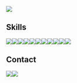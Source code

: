 <img src="https://i.imgur.com/1A0DDvh.png">
<h2>Skills</h2>
<div style="display: flex; flex-wrap: wrap;">
  <img src="https://img.shields.io/badge/Python-3776AB?style=for-the-badge&logo=python&logoColor=white" style="display: inline-block;">
  <img src="https://img.shields.io/badge/HTML-E34F26?style=for-the-badge&logo=html5&logoColor=white" style="display: inline-block;">
  <img src="https://img.shields.io/badge/CSS-1572B6?style=for-the-badge&logo=css3&logoColor=white" style="display: inline-block;">
  <img src="https://img.shields.io/badge/JavaScript-F7DF1E?style=for-the-badge&logo=javascript&logoColor=black" style="display: inline-block;">
  <img src="https://img.shields.io/badge/C-00599C?style=for-the-badge&logo=c&logoColor=white">
  <img src="https://img.shields.io/badge/Java-ED8B00?style=for-the-badge&logo=openjdk&logoColor=white">
  <img src="https://img.shields.io/badge/Linux-FCC624?style=for-the-badge&logo=linux&logoColor=black">
  <img src="https://img.shields.io/badge/GIT-E44C30?style=for-the-badge&logo=git&logoColor=white">
  <img src="https://img.shields.io/badge/Node.js-43853D?style=for-the-badge&logo=node.js&logoColor=white">
  <img src="https://img.shields.io/badge/R-276DC3?style=for-the-badge&logo=r&logoColor=white">
  <img src="https://img.shields.io/badge/Arduino-00979D?style=for-the-badge&logo=Arduino&logoColor=white">
</div>
<h2>Contact</h2>
<div style="display: flex; flex-wrap: wrap;">
  <a href="https://www.linkedin.com/in/%C3%A1lvaro-rivas-%C3%A1lvarez-625004273/" target="_blank">
    <img src="https://img.shields.io/badge/LinkedIn-0077B5?style=for-the-badge&logo=linkedin&logoColor=white">
  </a>
  <a href="mailto:alvarorivasalvarez@gmail.com" target="_blank">
    <img src="https://img.shields.io/badge/Email-D14836?style=for-the-badge&logo=gmail&logoColor=white">
  </a>
</div>
